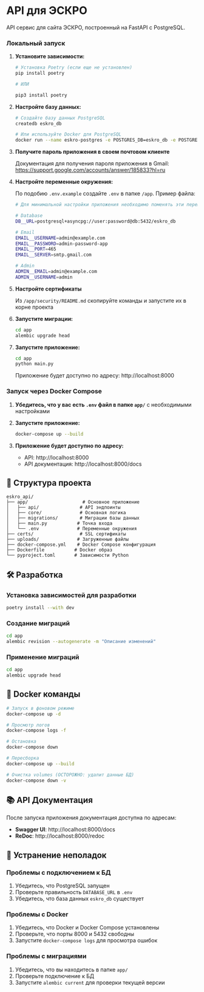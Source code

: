 # API для ЭСКРО

API сервис для сайта ЭСКРО, построенный на FastAPI с PostgreSQL.

### Локальный запуск

1. **Установите зависимости:**

   ```bash
   # Установка Poetry (если еще не установлен)
   pip install poetry

   # ИЛИ

   pip3 install poetry
   ```

2. **Настройте базу данных:**

   ```bash
   # Создайте базу данных PostgreSQL
   createdb eskro_db

   # Или используйте Docker для PostgreSQL
   docker run --name eskro-postgres -e POSTGRES_DB=eskro_db -e POSTGRES_USER=user -e POSTGRES_PASSWORD=password -p 5432:5432 -d postgres:15-alpine
   ```

3. **Получите пароль приложения в своем почтовом клиенте**

   Документация для получения пароля приложения в Gmail:
   https://support.google.com/accounts/answer/185833?hl=ru

4. **Настройте переменные окружения:**

   По подобию `.env.example` создайте `.env` в папке `/app`. Пример файла:

   ```bash
   # Для минимальной настройки приложения необходимо поменять эти переменные в /app/.env:

   # Database
   DB__URL=postgresql+asyncpg://user:password@db:5432/eskro_db

   # Email
   EMAIL__USERNAME=admin@example.com
   EMAIL__PASSWORD=admin-password-app
   EMAIL__PORT=465
   EMAIL__SERVER=smtp.gmail.com

   # Admin
   ADMIN__EMAIL=admin@example.com
   ADMIN__USERNAME=admin
   ```

5. **Настройте сертификаты**

   Из `/app/security/README.md` скопируйте команды и запустите их в корне проекта

6. **Запустите миграции:**

   ```bash
   cd app
   alembic upgrade head
   ```

7. **Запустите приложение:**

   ```bash
   cd app
   python main.py
   ```

   Приложение будет доступно по адресу: http://localhost:8000

### Запуск через Docker Compose

1. **Убедитесь, что у вас есть `.env` файл в папке `app/`** с необходимыми настройками

2. **Запустите приложение:**

   ```bash
   docker-compose up --build
   ```

3. **Приложение будет доступно по адресу:**
   - API: http://localhost:8000
   - API документация: http://localhost:8000/docs

## 📁 Структура проекта

```
eskro_api/
├── app/                    # Основное приложение
│   ├── api/               # API эндпоинты
│   ├── core/              # Основная логика
│   ├── migrations/        # Миграции базы данных
│   ├── main.py           # Точка входа
│   └── .env              # Переменные окружения
├── certs/                 # SSL сертификаты
├── uploads/              # Загруженные файлы
├── docker-compose.yml    # Docker Compose конфигурация
├── Dockerfile           # Docker образ
└── pyproject.toml       # Зависимости Python
```

## 🛠 Разработка

### Установка зависимостей для разработки

```bash
poetry install --with dev
```

### Создание миграций

```bash
cd app
alembic revision --autogenerate -m "Описание изменений"
```

### Применение миграций

```bash
cd app
alembic upgrade head
```

## 🐳 Docker команды

```bash
# Запуск в фоновом режиме
docker-compose up -d

# Просмотр логов
docker-compose logs -f

# Остановка
docker-compose down

# Пересборка
docker-compose up --build

# Очистка volumes (ОСТОРОЖНО: удалит данные БД)
docker-compose down -v
```

## 📚 API Документация

После запуска приложения документация доступна по адресам:

- **Swagger UI**: http://localhost:8000/docs
- **ReDoc**: http://localhost:8000/redoc

## 🚨 Устранение неполадок

### Проблемы с подключением к БД

1. Убедитесь, что PostgreSQL запущен
2. Проверьте правильность `DATABASE_URL` в `.env`
3. Убедитесь, что база данных `eskro_db` существует

### Проблемы с Docker

1. Убедитесь, что Docker и Docker Compose установлены
2. Проверьте, что порты 8000 и 5432 свободны
3. Запустите `docker-compose logs` для просмотра ошибок

### Проблемы с миграциями

1. Убедитесь, что вы находитесь в папке `app/`
2. Проверьте подключение к БД
3. Запустите `alembic current` для проверки текущей версии
